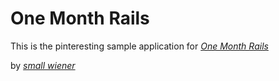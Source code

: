 # One Month Rails

This is the pinteresting sample application for
[*One Month Rails*](http://onemonthrails.com)

by [*small wiener*](http://mattangriffel.com)